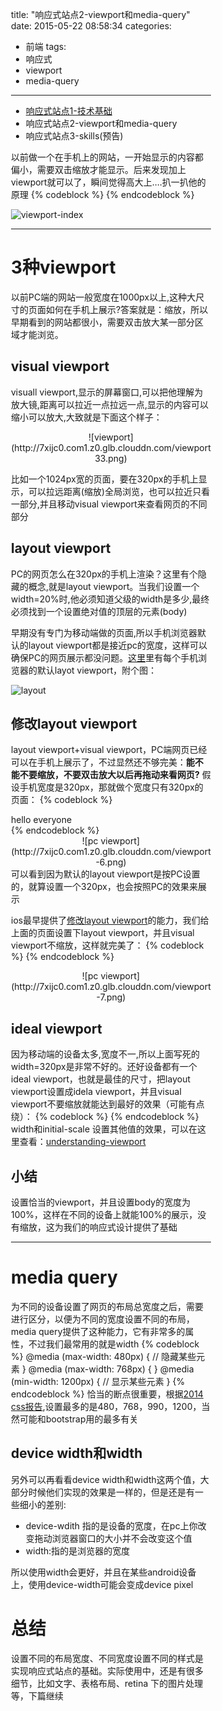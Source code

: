 title: "响应式站点2-viewport和media-query"
date: 2015-05-22 08:58:34
categories: 
- 前端
tags:
- 响应式
- viewport 
- media-query
---

* [响应式站点1-技术基础](http://bhsc881114.github.io/2015/05/12/%E5%93%8D%E5%BA%94%E5%BC%8F%E7%AB%99%E7%82%B9-%E6%8A%80%E6%9C%AF%E5%9F%BA%E7%A1%80/)
* 响应式站点2-viewport和media-query
* 响应式站点3-skills(预告)

以前做一个在手机上的网站，一开始显示的内容都偏小，需要双击缩放才能显示。后来发现加上viewport就可以了，瞬间觉得高大上....扒一扒他的原理
{% codeblock %}
<meta name="viewport" content="width=device-width, initial-scale=1.0">
{% endcodeblock %} 

![viewport-index](http://7xijc0.com1.z0.glb.clouddn.com/viewport-2.png)
<!--more-->

---

# 3种viewport
以前PC端的网站一般宽度在1000px以上,这种大尺寸的页面如何在手机上展示?答案就是：缩放，所以早期看到的网站都很小，需要双击放大某一部分区域才能浏览。

## visual viewport 
visuall viewport,显示的屏幕窗口,可以把他理解为放大镜,距离可以拉近一点拉远一点,显示的内容可以缩小可以放大,大致就是下面这个样子：
  <center>![viewport](http://7xijc0.com1.z0.glb.clouddn.com/viewport33.png)  </center>

比如一个1024px宽的页面，要在320px的手机上显示，可以拉远距离(缩放)全局浏览，也可以拉近只看一部分,并且移动visual viewport来查看网页的不同部分

## layout viewport
PC的网页怎么在320px的手机上渲染？这里有个隐藏的概念,就是layout viewport。当我们设置一个width=20%时,他必须知道父级的width是多少,最终必须找到一个设置绝对值的顶层的元素(body)

早期没有专门为移动端做的页面,所以手机浏览器默认的layout viewport都是接近pc的宽度，这样可以确保PC的网页展示都没问题。[这里](http://www.quirksmode.org/mobile/metaviewport/)里有每个手机浏览器的默认layot viewport，附个图：

![layout](http://7xijc0.com1.z0.glb.clouddn.com/viewport-4.png)

## 修改layout viewport
layout viewport+visual viewport，PC端网页已经可以在手机上展示了，不过显然还不够完美：**能不能不要缩放，不要双击放大以后再拖动来看网页?** 假设手机宽度是320px，那就做个宽度只有320px的页面：
{% codeblock %}
<html>
  <body style="width:320px">
    <div class="contianer">
      hello everyone
    </div>
  </body>
</html>
{% endcodeblock %} 
 <center>![pc viewport](http://7xijc0.com1.z0.glb.clouddn.com/viewport-6.png) </center>
可以看到因为默认的layout viewport是按PC设置的，就算设置一个320px，也会按照PC的效果来展示

ios最早提供了[修改layout viewport](https://developer.apple.com/library/ios/documentation/AppleApplications/Reference/SafariWebContent/UsingtheViewport/UsingtheViewport.html)的能力，我们给上面的页面设置下layout viewport，并且visual viewport不缩放，这样就完美了：
{% codeblock %}
<meta name="viewport" content="width=320px, initial-scale=1.0">
{% endcodeblock %} 
  <center>![pc viewport](http://7xijc0.com1.z0.glb.clouddn.com/viewport-7.png) </center>

## ideal viewport
因为移动端的设备太多,宽度不一,所以上面写死的width=320px是非常不好的。还好设备都有一个ideal viewport，也就是最佳的尺寸，把layout viewport设置成idela viewport，并且visual viewport不要缩放就能达到最好的效果（可能有点绕）：
{% codeblock %}
<meta name="viewport" content="width=device-width, initial-scale=1.0">
{% endcodeblock %} width和initial-scale 设置其他值的效果，可以在这里查看：[understanding-viewport](http://andreasbovens.github.io/understanding-viewpor)

## 小结

设置恰当的viewport，并且设置body的宽度为100%，这样在不同的设备上就能100%的展示，没有缩放，这为我们的响应式设计提供了基础

---

# media query 
为不同的设备设置了网页的布局总宽度之后，需要进行区分，以便为不同的宽度设置不同的布局，media query提供了这种能力，它有非常多的属性，不过我们最常用的就是width
{% codeblock %}
	@media (max-width: 480px) { 
	    // 隐藏某些元素
	}
	@media (max-width: 768px) {  }
	@media (min-width: 1200px) {
	  // 显示某些元素 
	}
{% endcodeblock %} 恰当的断点很重要，根据[2014 css报告](http://reports.quickleft.com/css),设置最多的是480，768，990，1200，当然可能和bootstrap用的最多有关


## device width和width
另外可以再看看device width和width这两个值，大部分时候他们实现的效果是一样的，但是还是有一些细小的差别:

* device-wdith 指的是设备的宽度，在pc上你改变拖动浏览器窗口的大小并不会改变这个值
* width:指的是浏览器的宽度

所以使用width会更好，并且在某些android设备上，使用device-width可能会变成device pixel

# 总结
设置不同的布局宽度、不同宽度设置不同的样式是实现响应式站点的基础。实际使用中，还是有很多细节，比如文字、表格布局、retina 下的图片处理等，下篇继续


